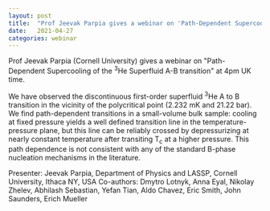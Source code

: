```yaml
---
layout: post
title:  "Prof Jeevak Parpia gives a webinar on 'Path-Dependent Supercooling of the 3He Superfluid A-B transition' at 4pm UK time"
date:   2021-04-27
categories: webinar
---
```

Prof Jeevak Parpia (Cornell University) gives a webinar on "Path-Dependent Supercooling of the <sup>3</sup>He Superfluid A-B transition" at 4pm UK time.

We have observed the discontinuous first-order superfluid <sup>3</sup>He A to B transition in the vicinity of the polycritical point (2.232 mK and 21.22 bar). We find path-dependent transitions in a small-volume bulk sample: cooling at fixed pressure yields a well defined transition line in the temperature-pressure plane, but this line can be reliably crossed by depressurizing at nearly constant temperature after transiting T<sub>c</sub> at a higher pressure. This path dependence is not consistent with any of the standard B-phase nucleation mechanisms in the literature.

Presenter: Jeevak Parpia, Department of Physics and LASSP, Cornell University, Ithaca NY, USA
Co-authors: Dmytro Lotnyk, Anna Eyal, Nikolay Zhelev, Abhilash Sebastian, Yefan Tian, Aldo Chavez, Eric Smith, John Saunders, Erich Mueller
